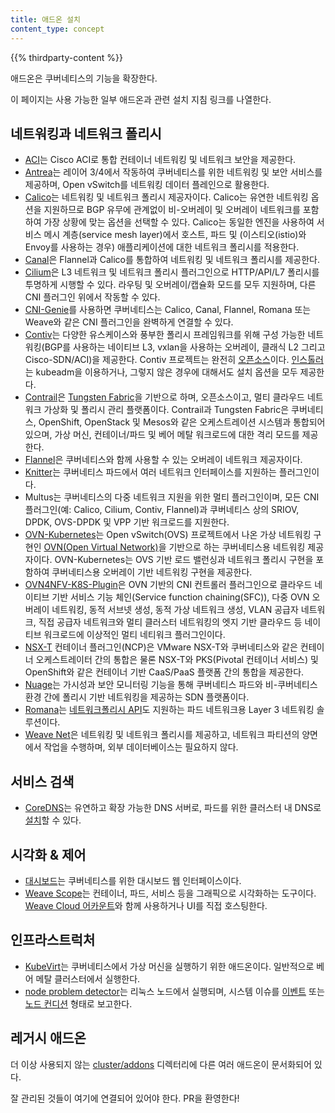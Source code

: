 ```yaml
---
title: 애드온 설치
content_type: concept
---
```


<!-- overview -->

{{% thirdparty-content %}}

애드온은 쿠버네티스의 기능을 확장한다.

이 페이지는 사용 가능한 일부 애드온과 관련 설치 지침 링크를 나열한다.

<!-- body -->

## 네트워킹과 네트워크 폴리시

* [ACI](https://www.github.com/noironetworks/aci-containers)는 Cisco ACI로 통합 컨테이너 네트워킹 및 네트워크 보안을 제공한다.
* [Antrea](https://antrea.io/)는 레이어 3/4에서 작동하여 쿠버네티스를 위한 네트워킹 및 보안 서비스를 제공하며, Open vSwitch를 네트워킹 데이터 플레인으로 활용한다.
* [Calico](https://docs.projectcalico.org/latest/introduction/)는 네트워킹 및 네트워크 폴리시 제공자이다. Calico는 유연한 네트워킹 옵션을 지원하므로 BGP 유무에 관계없이 비-오버레이 및 오버레이 네트워크를 포함하여 가장 상황에 맞는 옵션을 선택할 수 있다. Calico는 동일한 엔진을 사용하여 서비스 메시 계층(service mesh layer)에서 호스트, 파드 및 (이스티오(istio)와 Envoy를 사용하는 경우) 애플리케이션에 대한 네트워크 폴리시를 적용한다.
* [Canal](https://github.com/tigera/canal/tree/master/k8s-install)은 Flannel과 Calico를 통합하여 네트워킹 및 네트워크 폴리시를 제공한다.
* [Cilium](https://github.com/cilium/cilium)은 L3 네트워크 및 네트워크 폴리시 플러그인으로 HTTP/API/L7 폴리시를 투명하게 시행할 수 있다. 라우팅 및 오버레이/캡슐화 모드를 모두 지원하며, 다른 CNI 플러그인 위에서 작동할 수 있다.
* [CNI-Genie](https://github.com/Huawei-PaaS/CNI-Genie)를 사용하면 쿠버네티스는 Calico, Canal, Flannel, Romana 또는 Weave와 같은 CNI 플러그인을 완벽하게 연결할 수 있다.
* [Contiv](https://contivpp.io/)는 다양한 유스케이스와 풍부한 폴리시 프레임워크를 위해 구성 가능한 네트워킹(BGP를 사용하는 네이티브 L3, vxlan을 사용하는 오버레이, 클래식 L2 그리고 Cisco-SDN/ACI)을 제공한다. Contiv 프로젝트는 완전히 [오픈소스](https://github.com/contiv)이다. [인스톨러](https://github.com/contiv/install)는 kubeadm을 이용하거나, 그렇지 않은 경우에 대해서도 설치 옵션을 모두 제공한다.
* [Contrail](https://www.juniper.net/us/en/products-services/sdn/contrail/contrail-networking/)은 [Tungsten Fabric](https://tungsten.io)을 기반으로 하며, 오픈소스이고, 멀티 클라우드 네트워크 가상화 및 폴리시 관리 플랫폼이다. Contrail과 Tungsten Fabric은 쿠버네티스, OpenShift, OpenStack 및 Mesos와 같은 오케스트레이션 시스템과 통합되어 있으며, 가상 머신, 컨테이너/파드 및 베어 메탈 워크로드에 대한 격리 모드를 제공한다.
* [Flannel](https://github.com/flannel-io/flannel#deploying-flannel-manually)은 쿠버네티스와 함께 사용할 수 있는 오버레이 네트워크 제공자이다.
* [Knitter](https://github.com/ZTE/Knitter/)는 쿠버네티스 파드에서 여러 네트워크 인터페이스를 지원하는 플러그인이다.
* Multus는 쿠버네티스의 다중 네트워크 지원을 위한 멀티 플러그인이며, 모든 CNI 플러그인(예: Calico, Cilium, Contiv, Flannel)과 쿠버네티스 상의 SRIOV, DPDK, OVS-DPDK 및 VPP 기반 워크로드를 지원한다.
* [OVN-Kubernetes](https://github.com/ovn-org/ovn-kubernetes/)는 Open vSwitch(OVS) 프로젝트에서 나온 가상 네트워킹 구현인 [OVN(Open Virtual Network)](https://github.com/ovn-org/ovn/)을 기반으로 하는 쿠버네티스용 네트워킹 제공자이다. OVN-Kubernetes는 OVS 기반 로드 밸런싱과 네트워크 폴리시 구현을 포함하여 쿠버네티스용 오버레이 기반 네트워킹 구현을 제공한다.
* [OVN4NFV-K8S-Plugin](https://github.com/opnfv/ovn4nfv-k8s-plugin)은 OVN 기반의 CNI 컨트롤러 플러그인으로 클라우드 네이티브 기반 서비스 기능 체인(Service function chaining(SFC)), 다중 OVN 오버레이 네트워킹, 동적 서브넷 생성, 동적 가상 네트워크 생성, VLAN 공급자 네트워크, 직접 공급자 네트워크와 멀티 클러스터 네트워킹의 엣지 기반 클라우드 등 네이티브 워크로드에 이상적인 멀티 네티워크 플러그인이다.
* [NSX-T](https://docs.vmware.com/en/VMware-NSX-T/2.0/nsxt_20_ncp_kubernetes.pdf) 컨테이너 플러그인(NCP)은 VMware NSX-T와 쿠버네티스와 같은 컨테이너 오케스트레이터 간의 통합은 물론 NSX-T와 PKS(Pivotal 컨테이너 서비스) 및 OpenShift와 같은 컨테이너 기반 CaaS/PaaS 플랫폼 간의 통합을 제공한다.
* [Nuage](https://github.com/nuagenetworks/nuage-kubernetes/blob/v5.1.1-1/docs/kubernetes-1-installation.rst)는 가시성과 보안 모니터링 기능을 통해 쿠버네티스 파드와 비-쿠버네티스 환경 간에 폴리시 기반 네트워킹을 제공하는 SDN 플랫폼이다.
* [Romana](https://github.com/romana)는 [네트워크폴리시 API](/ko/docs/concepts/services-networking/network-policies/)도 지원하는 파드 네트워크용 Layer 3 네트워킹 솔루션이다.
* [Weave Net](https://www.weave.works/docs/net/latest/kubernetes/kube-addon/)은 네트워킹 및 네트워크 폴리시를 제공하고, 네트워크 파티션의 양면에서 작업을 수행하며, 외부 데이터베이스는 필요하지 않다.

## 서비스 검색

* [CoreDNS](https://coredns.io)는 유연하고 확장 가능한 DNS 서버로, 파드를 위한 클러스터 내 DNS로 [설치](https://github.com/coredns/deployment/tree/master/kubernetes)할 수 있다.

## 시각화 &amp; 제어

* [대시보드](https://github.com/kubernetes/dashboard#kubernetes-dashboard)는 쿠버네티스를 위한 대시보드 웹 인터페이스이다.
* [Weave Scope](https://www.weave.works/documentation/scope-latest-installing/#k8s)는 컨테이너, 파드, 서비스 등을 그래픽으로 시각화하는 도구이다. [Weave Cloud 어카운트](https://cloud.weave.works/)와 함께 사용하거나 UI를 직접 호스팅한다.

## 인프라스트럭처

* [KubeVirt](https://kubevirt.io/user-guide/#/installation/installation)는 쿠버네티스에서 가상 머신을 실행하기 위한 애드온이다. 일반적으로 베어 메탈 클러스터에서 실행한다.
* [node problem detector](https://github.com/kubernetes/node-problem-detector)는 
  리눅스 노드에서 실행되며, 
  시스템 이슈를 
  [이벤트](/docs/reference/kubernetes-api/cluster-resources/event-v1/) 또는 
  [노드 컨디션](/ko/docs/concepts/architecture/nodes/#condition) 형태로 보고한다.

## 레거시 애드온

더 이상 사용되지 않는 [cluster/addons](https://git.k8s.io/kubernetes/cluster/addons) 디렉터리에 다른 여러 애드온이 문서화되어 있다.

잘 관리된 것들이 여기에 연결되어 있어야 한다. PR을 환영한다!
